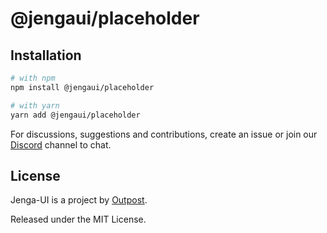 # @jengaui/placeholder

## Installation

```sh
# with npm
npm install @jengaui/placeholder

# with yarn
yarn add @jengaui/placeholder
```

For discussions, suggestions and contributions, create an issue or join our [Discord](https://discord.gg/sHnHPnAPZj) channel to chat.

## License

Jenga-UI is a project by [Outpost](https://outpost.run).

Released under the MIT License.
